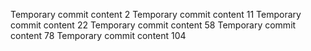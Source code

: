 Temporary commit content 2
Temporary commit content 11
Temporary commit content 22
Temporary commit content 58
Temporary commit content 78
Temporary commit content 104
